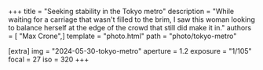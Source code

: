 +++
title = "Seeking stability in the Tokyo metro"
description = "While waiting for a carriage that wasn't filled to the brim, I saw this woman looking to balance herself at the edge of the crowd that still did make it in."
authors = [ "Max Crone",]
template = "photo.html"
path = "photo/tokyo-metro"

[extra]
img = "2024-05-30-tokyo-metro"
aperture = 1.2
exposure = "1/105"
focal = 27
iso = 320
+++

